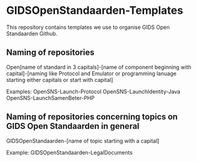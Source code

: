 # GIDSOpenStandaarden-Templates

This repository contains templates we use to organise GIDS Open Standaarden Github.

## Naming of repositories

Open[name of standard in 3 capitals]-[name of component beginning with capital]-[naming like Protocol and Emulator or programming lanuage starting either capitals or start with capital]

Examples:
OpenSNS-Launch-Protocol
OpenSNS-LaunchIdentity-Java
OpenSNS-LaunchSamenBeter-PHP


## Naming of repositories concerning topics on GIDS Open Standaarden in general

GIDSOpenStandaarden-[name of topic starting with a capital]

Example:
GIDSOpenStandaarden-LegalDocuments
